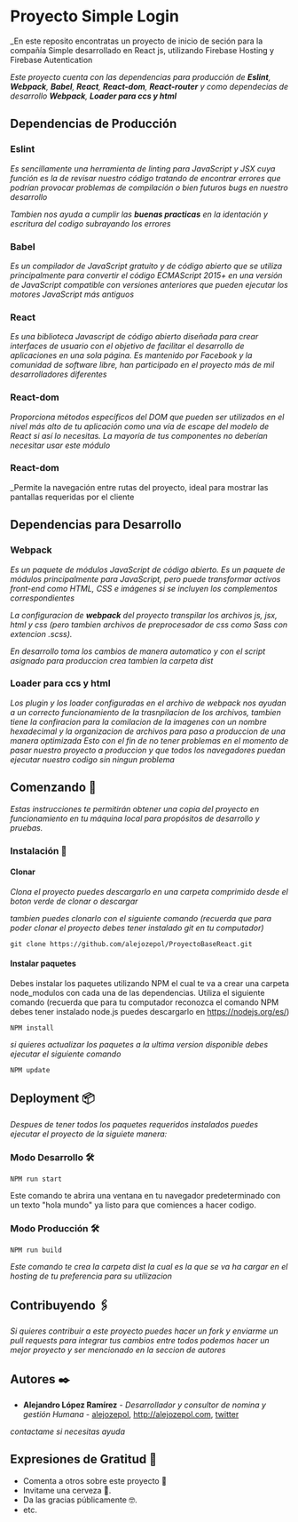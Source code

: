 # Proyecto Simple Login

_En este reposito encontratas un proyecto de inicio de seción para la compañía Simple desarrollado en React js, utilizando Firebase Hosting y Firebase Autentication

_Este proyecto cuenta con las dependencias para producción de **Eslint**, **Webpack**, **Babel**, **React**, **React-dom**, **React-router**  y como dependecias de desarrollo **Webpack**, **Loader para ccs y html**_

## Dependencias de Producción

### Eslint
_Es sencillamente una herramienta de linting para JavaScript y JSX cuya función es la de revisar nuestro código tratando de encontrar errores que podrían provocar problemas de compilación o bien futuros bugs en nuestro desarrollo_

_Tambien nos ayuda a cumplir las **buenas practicas** en la identación y escritura del codigo subrayando los errores_

### Babel
_Es un compilador de JavaScript gratuito y de código abierto que se utiliza principalmente para convertir el código ECMAScript 2015+ en una versión de JavaScript compatible con versiones anteriores que pueden ejecutar los motores JavaScript más antiguos_

### React
_Es una biblioteca Javascript de código abierto diseñada para crear interfaces de usuario con el objetivo de facilitar el desarrollo de aplicaciones en una sola página. Es mantenido por Facebook y la comunidad de software libre, han participado en el proyecto más de mil desarrolladores diferentes_

### React-dom
_Proporciona métodos específicos del DOM que pueden ser utilizados en el nivel más alto de tu aplicación como una vía de escape del modelo de React si así lo necesitas. La mayoría de tus componentes no deberían necesitar usar este módulo_

### React-dom
_Permite la navegación entre rutas del proyecto, ideal para mostrar las pantallas requeridas por el cliente

## Dependencias para Desarrollo

### Webpack
_Es un paquete de módulos JavaScript de código abierto. Es un paquete de módulos principalmente para JavaScript, pero puede transformar activos front-end como HTML, CSS e imágenes si se incluyen los complementos correspondientes_

_La configuracion de **webpack** del proyecto transpilar los archivos js, jsx, html y css (pero tambien archivos de preprocesador de css como Sass con extencion .scss)._

_En desarrollo toma los cambios de manera automatico y con el script asignado para produccion crea tambien la carpeta dist_

### Loader para ccs y html
_Los plugin y los loader configuradas en el archivo de webpack nos ayudan a un correcto funcionamiento de la trasnpilacion de los archivos, tambien tiene la confiracion para la comilacion de la imagenes con un nombre hexadecimal y la organizacion de archivos para paso a produccion de una manera optimizada_ 
_Esto con el fin de no tener problemas en el momento de pasar nuestro proyecto a produccion y que todos los navegadores puedan ejecutar nuestro codigo sin ningun problema_

## Comenzando 🚀
_Estas instrucciones te permitirán obtener una copia del proyecto en funcionamiento en tu máquina local para propósitos de desarrollo y pruebas._

### Instalación 🔧

#### Clonar
_Clona el proyecto puedes descargarlo en una carpeta comprimido desde el boton verde de clonar o descargar_

_tambien puedes clonarlo con el siguiente comando (recuerda que para poder clonar el proyecto debes tener instalado git en tu computador)_

```
git clone https://github.com/alejozepol/ProyectoBaseReact.git
```

#### Instalar paquetes

Debes instalar los paquetes utilizando NPM el cual te va a crear una carpeta node_modulos con cada una de las dependencias. Utiliza el siguiente comando (recuerda que para tu computador reconozca el comando NPM debes tener instalado node.js puedes descargarlo en https://nodejs.org/es/)

```
NPM install
```

_si quieres actualizar los paquetes a la ultima version disponible debes ejecutar el siguiente comando_
```
NPM update
```

## Deployment 📦

_Despues de tener todos los paquetes requeridos instalados puedes ejecutar el proyecto de la siguiete manera:_

### Modo Desarrollo 🛠️

```
NPM run start
```
Este comando te abrira una ventana en tu navegador predeterminado con un texto "hola mundo" ya listo para que comiences a hacer codigo.

### Modo Producción 🛠️

```
NPM run build
```
_Este comando te crea la carpeta dist la cual es la que se va ha cargar en el hosting de tu preferencia para su utilizacion_

## Contribuyendo 🖇️

_Si quieres contribuir a este proyecto puedes hacer un fork y enviarme un pull requests para integrar tus cambios entre todos podemos hacer un mejor proyecto y ser mencionado en la seccion de autores_

## Autores ✒️

* **Alejandro López Ramírez** - *Desarrollador y consultor de nomina y gestión Humana* - [alejozepol](https://github.com/alejozepol),  http://alejozepol.com, [twitter](https://twitter.com/alejozepol) 

_contactame si necesitas ayuda_

## Expresiones de Gratitud 🎁

* Comenta a otros sobre este proyecto 📢
* Invitame una cerveza 🍺. 
* Da las gracias públicamente 🤓.
* etc.
